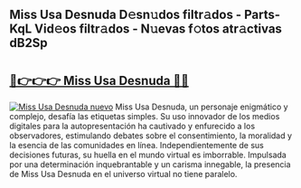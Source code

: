 ## Miss Usa Desnuda D𝚎sn𝚞dos filtr𝚊dos - Parts-KqL Vid𝚎os filtr𝚊dos - N𝚞evas f𝚘tos atr𝚊ctivas dB2Sp

# <h2><a href="http://mb0pqj.tromn.icu/?c=Miss+Usa+Desnuda">🔗👉👉👉 Miss Usa Desnuda 🔗🔗</a></h2>

[![Miss Usa Desnuda nuevo](https://i.imgur.com/pEAQMta.gif)](http://mb0pqj.tromn.icu/?c=Miss+Usa+Desnuda)
Miss Usa Desnuda, un personaje enigmático y complejo, desafía las etiquetas simples. Su uso innovador de los medios digitales para la autopresentación ha cautivado y enfurecido a los observadores, estimulando debates sobre el consentimiento, la moralidad y la esencia de las comunidades en línea. Independientemente de sus decisiones futuras, su huella en el mundo virtual es imborrable. Impulsada por una determinación inquebrantable y un carisma innegable, la presencia de Miss Usa Desnuda en el universo virtual no tiene paralelo.
